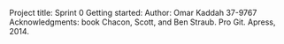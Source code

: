 Project title: Sprint 0 
Getting started: 
Author: Omar Kaddah 37-9767 
Acknowledgments: book Chacon, Scott, and Ben Straub. Pro Git. Apress, 2014.